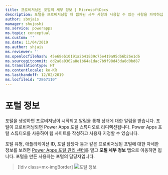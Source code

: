 ```yaml
---
title: 프로비저닝된 포털의 세부 정보 | MicrosoftDocs
description: 포털을 프로비저닝할 때 캡처된 세부 사항과 사용할 수 있는 사항을 파악하십시오.
author: sbmjais
manager: shujoshi
ms.service: powerapps
ms.topic: conceptual
ms.custom: ''
ms.date: 11/04/2019
ms.author: shjais
ms.reviewer: ''
ms.openlocfilehash: 45e68eb10191a2b41839c75e419a95d66b26e1d6
ms.sourcegitcommit: dd2a8a0362a8e1b64a1dac7b9f98d43da8d0bd87
ms.translationtype: HT
ms.contentlocale: ko-KR
ms.lasthandoff: 12/02/2019
ms.locfileid: "2867110"
---
```

# <a name="portal-details"></a>포털 정보

포털을 생성하면 프로비저닝이 시작되고 알림을 통해 상태에 대한 알림을 받습니다. 포털이 프로비저닝되면 Power Apps 포털 스튜디오로 리디렉션됩니다. Power Apps 포털 스튜디오를 사용하여 웹 사이트를 작성하고 사용자 지정할 수 있습니다.

포털 유형, 애플리케이션 ID, 포털 담당자 등과 같은 프로비저닝된 포털에 대한 자세한 정보를 보려면 [Power Apps 포털 관리 센터](admin-overview.md)를 열고 **포털 세부 정보** 탭으로 이동하면 됩니다. 포털을 만든 사용자는 포털의 담당자입니다.

> [!div class=mx-imgBorder]
> ![포털 정보](../media/portal-details-admin.png "포털 정보")